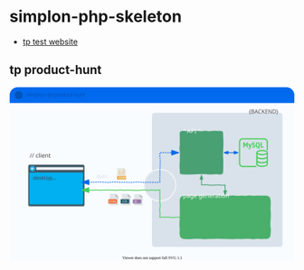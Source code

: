 # simplon-php-skeleton
- [tp test website](http://emjjjpl.cluster029.hosting.ovh.net/)

## tp product-hunt
![simplon-tp-product-hunt](htdocs/resources/images/tp-product-hunt.svg)
